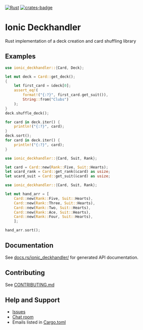 [![Rust](https://github.com/TelluricDeckay/ionic_deckhandler/workflows/Rust/badge.svg?branch=trunk)](https://github.com/TelluricDeckay/ionic_deckhandler/actions?query=workflow%3ARust)
[![crates-badge]][crates-url]

[crates-badge]: https://img.shields.io/crates/v/ionic_deckhandler.svg
[crates-url]: https://crates.io/crates/ionic_deckhandler

Ionic Deckhandler
=================

Rust implementation of a deck creation and card shuffling library

## Examples

```rust
use ionic_deckhandler::{Card, Deck};

let mut deck = Card::get_deck();
{
    let first_card = &deck[0];
    assert_eq!(
        format!("{:?}", first_card.get_suit()),
        String::from("Clubs")
    );
}
deck.shuffle_deck();

for card in deck.iter() {
    println!("{:?}", card);
}
deck.sort();
for card in deck.iter() {
    println!("{:?}", card);
}
```

```rust
use ionic_deckhandler::{Card, Suit, Rank};

let card = Card::new(Rank::Five, Suit::Hearts);
let ucard_rank = Card::get_rank(&card) as usize;
let ucard_suit = Card::get_suit(&card) as usize;
```

```rust
use ionic_deckhandler::{Card, Suit, Rank};

let mut hand_arr = [
    Card::new(Rank::Five, Suit::Hearts),
    Card::new(Rank::Three, Suit::Hearts),
    Card::new(Rank::Two, Suit::Hearts),
    Card::new(Rank::Ace, Suit::Hearts),
    Card::new(Rank::Four, Suit::Hearts),
    ];

hand_arr.sort();
```

## Documentation

See [docs.rs/ionic_deckhandler/](https://docs.rs/ionic_deckhandler/)
for generated API documentation.

## Contributing

See
[CONTRIBUTING.md](https://github.com/TelluricDeckay/ionic_deckhandler/blob/trunk/CONTRIBUTING.md)

## Help and Support

* [Issues](https://github.com/TelluricDeckay/ionic_deckhandler/issues)
* [Chat room](https://telluric-deckay.zulipchat.com/)
* Emails listed in [Cargo.toml](https://github.com/TelluricDeckay/ionic_deckhandler/blob/trunk/Cargo.toml)

